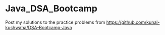 # Java_DSA_Bootcamp
Post my solutions to the practice problems from https://github.com/kunal-kushwaha/DSA-Bootcamp-Java
